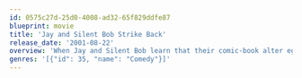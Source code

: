 ```yaml
---
id: 0575c27d-25d0-4008-ad32-65f829ddfe87
blueprint: movie
title: 'Jay and Silent Bob Strike Back'
release_date: '2001-08-22'
overview: 'When Jay and Silent Bob learn that their comic-book alter egos, Bluntman and Chronic, have been sold to Hollywood as part of a big-screen movie that leaves them out of any royalties, the pair travels to Tinseltown to sabotage the production.'
genres: '[{"id": 35, "name": "Comedy"}]'
---
```

